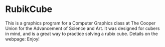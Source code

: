 # RubikCube
This is a graphics program for a Computer Graphics class at The Cooper Union for the Advancement of Science and Art. It was designed for cubers in mind, and is a great way to practice solving a rubix cube. Details on the webpage:
Enjoy!
